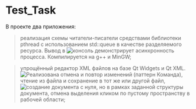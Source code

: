 # Test_Task

В проекте два приложения:

> реализация схемы читатели-писатели средствами библиотеки pthread с использованием std::queue в качестве разделяемого ресурса. Вывод в ![консоль]( Test_Task/screenshots/readers_writers.jpg ) демонстрирует асинхронность процесса. Компилируется на g++ и MinGW;

 
> упрощённый редактор XML файлов на базе Qt Widgets  и Qt XML. ![Реализована]( Test_Task/screenshots/xml_2.jpg ) отмена и повтор изменений (паттерн Команда), чтение из файла и сохранение в тот же или другой файл, ![создание]( Test_Task/screenshots/xml_2.jpg ) документа с нуля, но в рамках заданной структуры документа, отмена выделения кликом по пустому пространству в рабочей области;
